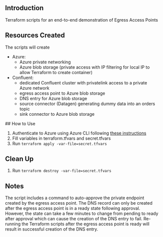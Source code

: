 ## Introduction
Terraform scripts for an end-to-end demonstration of Egress Access Points

## Resources Created
The scripts will create 
* Azure:
    * Azure private networking
    * Azure blob storage (private access with IP filtering for local IP to allow Terraform to create container)
* Confluent:
    * dedicated Confluent cluster with privatelink access to a private Azure network
    * egress access point to Azure blob storage
    * DNS entry for Azure blob storage
    * source connector (Datagen) generating dummy data into an orders topic
    * sink connector to Azure blob storage

## How to Use
1. Authenticate to Azure using Azure CLI following [these instructions](https://registry.terraform.io/providers/hashicorp/azurerm/latest/docs/guides/azure_cli)
2. Fill variables in terraform.tfvars and secret.tfvars
3. Run `terraform apply -var-file=secret.tfvars`

## Clean Up
1. Run `terraform destroy -var-file=secret.tfvars`

## Notes
The script includes a command to auto-approve the private endpoint created by the egress access point. The DNS record can only be created after the egress access point is in a ready state following approval. However, the state can take a few minutes to change from pending to ready after approval which can cause the creation of the DNS entry to fail. Re-running the Terraform scripts after the egress access point is ready will result in successful creation of the DNS entry.
